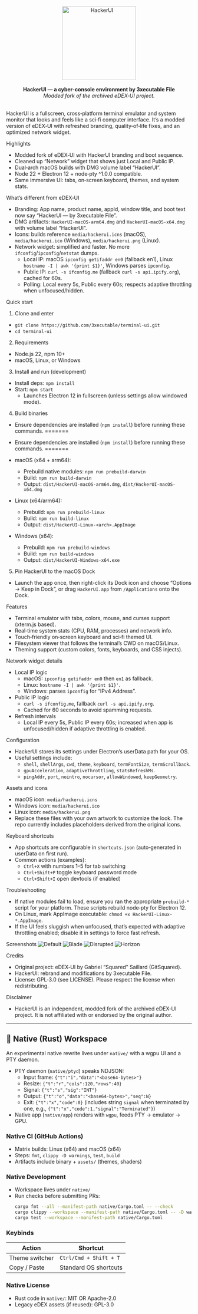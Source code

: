<p align="center">
  <br>
  <img alt="HackerUI" src="media/logo.png" width="200">
  <br><br>
  <strong>HackerUI — a cyber-console environment by 3xecutable File</strong>
  <br>
  <em>Modded fork of the archived eDEX‑UI project.</em>
  <br><br>
</p>

HackerUI is a fullscreen, cross‑platform terminal emulator and system monitor that looks and feels like a sci‑fi computer interface. It’s a modded version of eDEX‑UI with refreshed branding, quality‑of‑life fixes, and an optimized network widget.

Highlights
- Modded fork of eDEX‑UI with HackerUI branding and boot sequence.
- Cleaned up “Network” widget that shows just Local and Public IP.
- Dual‑arch macOS builds with DMG volume label “HackerUI”.
- Node 22 + Electron 12 + node‑pty ^1.0.0 compatible.
- Same immersive UI: tabs, on‑screen keyboard, themes, and system stats.

What’s different from eDEX‑UI
- Branding: App name, product name, appId, window title, and boot text now say “HackerUI — by 3xecutable File”.
- DMG artifacts: `HackerUI-macOS-arm64.dmg` and `HackerUI-macOS-x64.dmg` with volume label “HackerUI”.
- Icons: builds reference `media/hackerui.icns` (macOS), `media/hackerui.ico` (Windows), `media/hackerui.png` (Linux).
- Network widget: simplified and faster. No more `ifconfig`/`ipconfig`/`netstat` dumps.
  - Local IP: macOS `ipconfig getifaddr en0` (fallback en1), Linux `hostname -I | awk '{print $1}'`, Windows parses `ipconfig`.
  - Public IP: `curl -s ifconfig.me` (fallback `curl -s api.ipify.org`), cached for 60s.
  - Polling: Local every 5s, Public every 60s; respects adaptive throttling when unfocused/hidden.

Quick start
1) Clone and enter
- `git clone https://github.com/3xecutable/terminal-ui.git`
- `cd terminal-ui`

2) Requirements
- Node.js 22, npm 10+
- macOS, Linux, or Windows

3) Install and run (development)
- Install deps: `npm install`
- Start: `npm start`
  - Launches Electron 12 in fullscreen (unless settings allow windowed mode).

4) Build binaries

- Ensure dependencies are installed (`npm install`) before running these commands.
=======

- Ensure dependencies are installed (`npm install`) before running these commands.
=======


- macOS (x64 + arm64):
  - Prebuild native modules: `npm run prebuild-darwin`
  - Build: `npm run build-darwin`
  - Output: `dist/HackerUI-macOS-arm64.dmg`, `dist/HackerUI-macOS-x64.dmg`
- Linux (x64/arm64):
  - Prebuild: `npm run prebuild-linux`
  - Build: `npm run build-linux`
  - Output: `dist/HackerUI-Linux-<arch>.AppImage`
- Windows (x64):
  - Prebuild: `npm run prebuild-windows`
  - Build: `npm run build-windows`
  - Output: `dist/HackerUI-Windows-x64.exe`

5) Pin HackerUI to the macOS Dock
- Launch the app once, then right-click its Dock icon and choose “Options → Keep in Dock”, or drag `HackerUI.app` from `/Applications` onto the Dock.

Features
- Terminal emulator with tabs, colors, mouse, and curses support (xterm.js based).
- Real‑time system stats (CPU, RAM, processes) and network info.
- Touch‑friendly on‑screen keyboard and sci‑fi themed UI.
- Filesystem viewer that follows the terminal’s CWD on macOS/Linux.
- Theming support (custom colors, fonts, keyboards, and CSS injects).

Network widget details
- Local IP logic
  - macOS: `ipconfig getifaddr en0` then `en1` as fallback.
  - Linux: `hostname -I | awk '{print $1}'`.
  - Windows: parses `ipconfig` for “IPv4 Address”.
- Public IP logic
  - `curl -s ifconfig.me`, fallback `curl -s api.ipify.org`.
  - Cached for 60 seconds to avoid spamming requests.
- Refresh intervals
  - Local IP every 5s, Public IP every 60s; increased when app is unfocused/hidden if adaptive throttling is enabled.

Configuration
- HackerUI stores its settings under Electron’s userData path for your OS.
- Useful settings include:
  - `shell`, `shellArgs`, `cwd`, `theme`, `keyboard`, `termFontSize`, `termScrollback`.
  - `gpuAcceleration`, `adaptiveThrottling`, `statsRefreshMs`.
  - `pingAddr`, `port`, `nointro`, `nocursor`, `allowWindowed`, `keepGeometry`.

Assets and icons
- macOS icon: `media/hackerui.icns`
- Windows icon: `media/hackerui.ico`
- Linux icon: `media/hackerui.png`
- Replace these files with your own artwork to customize the look. The repo currently includes placeholders derived from the original icons.

Keyboard shortcuts
- App shortcuts are configurable in `shortcuts.json` (auto‑generated in userData on first run).
- Common actions (examples):
  - `Ctrl+X` with numbers 1–5 for tab switching
  - `Ctrl+Shift+P` toggle keyboard password mode
  - `Ctrl+Shift+I` open devtools (if enabled)

Troubleshooting
- If native modules fail to load, ensure you ran the appropriate `prebuild-*` script for your platform. These scripts rebuild node‑pty for Electron 12.
- On Linux, mark AppImage executable: `chmod +x HackerUI-Linux-*.AppImage`.
- If the UI feels sluggish when unfocused, that’s expected with adaptive throttling enabled; disable it in settings to force fast refresh.

Screenshots
![Default](media/screenshot_default.png)
![Blade](media/screenshot_blade.png)
![Disrupted](media/screenshot_disrupted.png)
![Horizon](media/screenshot_horizon.png)

Credits
- Original project: eDEX‑UI by Gabriel “Squared” Saillard (GitSquared).
- HackerUI: rebrand and modifications by 3xecutable File.
- License: GPL‑3.0 (see LICENSE). Please respect the license when redistributing.

Disclaimer
- HackerUI is an independent, modded fork of the archived eDEX‑UI project. It is not affiliated with or endorsed by the original author.

---

## 🧰 Native (Rust) Workspace

An experimental native rewrite lives under `native/` with a wgpu UI and a PTY daemon.

- PTY daemon (`native/ptyd`) speaks NDJSON:
  - Input frame: `{"t":"i","data":"<base64-bytes>"}`
  - Resize: `{"t":"r","cols":120,"rows":40}`
  - Signal: `{"t":"s","sig":"INT"}`
  - Output: `{"t":"o","data":"<base64-bytes>","seq":N}`
  - Exit: `{"t":"x","code":0}` (includes string `signal` when terminated by one, e.g., `{"t":"x","code":1,"signal":"Terminated"}`)
- Native app (`native/app`) renders with `wgpu`, feeds PTY → emulator → GPU.

### Native CI (GitHub Actions)

- Matrix builds: Linux (x64) and macOS (x64)
- Steps: `fmt`, `clippy -D warnings`, `test`, `build`
- Artifacts include binary + `assets/` (themes, shaders)

### Native Development

- Workspace lives under `native/`
- Run checks before submitting PRs:
  ```bash
  cargo fmt --all --manifest-path native/Cargo.toml -- --check
  cargo clippy --workspace --manifest-path native/Cargo.toml -- -D warnings
  cargo test --workspace --manifest-path native/Cargo.toml
  ```

### Keybinds
| Action               | Shortcut                |
|----------------------|-------------------------|
| Theme switcher       | `Ctrl/Cmd + Shift + T`  |
| Copy / Paste         | Standard OS shortcuts   |

### Native License

- Rust code in `native/`: MIT OR Apache-2.0
- Legacy eDEX assets (if reused): GPL-3.0

